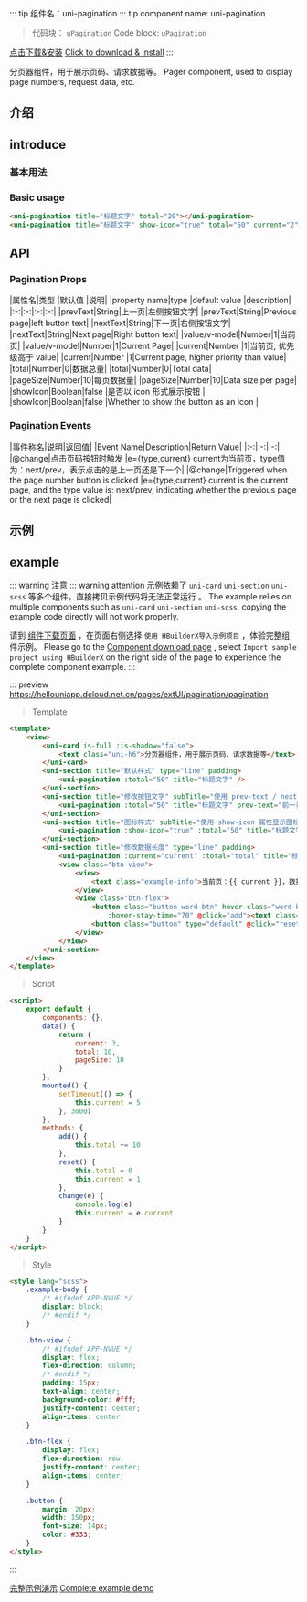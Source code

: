 <md-translatedByGoogle />

::: tip 组件名：uni-pagination
::: tip component name: uni-pagination
> 代码块： `uPagination`
> Code block: `uPagination`

[点击下载&安装](https://ext.dcloud.net.cn/plugin?name=uni-pagination)
[Click to download & install](https://ext.dcloud.net.cn/plugin?name=uni-pagination)
:::

分页器组件，用于展示页码、请求数据等。
Pager component, used to display page numbers, request data, etc.


## 介绍
## introduce

### 基本用法
### Basic usage

```html
<uni-pagination title="标题文字" total="20"></uni-pagination>
<uni-pagination title="标题文字" show-icon="true" total="50" current="2"></uni-pagination>
```

## API

### Pagination Props

|属性名|类型	|默认值	|说明|
|property name|type |default value |description|
|:-:|:-:|:-:|:-:|
|prevText|String|上一页|左侧按钮文字|
|prevText|String|Previous page|left button text|
|nextText|String|下一页|右侧按钮文字|
|nextText|String|Next page|Right button text|
|value/v-model|Number|1|当前页|
|value/v-model|Number|1|Current Page|
|current|Number	|1|当前页, 优先级高于 value|
|current|Number |1|Current page, higher priority than value|
|total|Number|0|数据总量|
|total|Number|0|Total data|
|pageSize|Number|10|每页数据量|
|pageSize|Number|10|Data size per page|
|showIcon|Boolean|false	|是否以 icon 形式展示按钮	|
|showIcon|Boolean|false |Whether to show the button as an icon |


### Pagination Events

|事件称名|说明|返回值|
|Event Name|Description|Return Value|
|:-:|:-:|:-:|
|@change|点击页码按钮时触发	|e={type,current} current为当前页，type值为：next/prev，表示点击的是上一页还是下一个|
|@change|Triggered when the page number button is clicked |e={type,current} current is the current page, and the type value is: next/prev, indicating whether the previous page or the next page is clicked|


## 示例
## example
::: warning 注意
::: warning attention
示例依赖了 `uni-card` `uni-section` `uni-scss` 等多个组件，直接拷贝示例代码将无法正常运行 。
The example relies on multiple components such as `uni-card` `uni-section` `uni-scss`, copying the example code directly will not work properly.

请到 [组件下载页面](https://ext.dcloud.net.cn/plugin?name=uni-pagination) ，在页面右侧选择 `使用 HBuilderX导入示例项目` ，体验完整组件示例。
Please go to the [Component download page](https://ext.dcloud.net.cn/plugin?name=uni-pagination) , select `Import sample project using HBuilderX` on the right side of the page to experience the complete component example.
:::

::: preview https://hellouniapp.dcloud.net.cn/pages/extUI/pagination/pagination
> Template
``` html
<template>
	<view>
		<uni-card is-full :is-shadow="false">
			<text class="uni-h6">分页器组件，用于展示页码、请求数据等</text>
		</uni-card>
		<uni-section title="默认样式" type="line" padding>
			<uni-pagination :total="50" title="标题文字" />
		</uni-section>
		<uni-section title="修改按钮文字" subTitle="使用 prev-text / next-text 属性修改按钮文字" type="line" padding>
			<uni-pagination :total="50" title="标题文字" prev-text="前一页" next-text="后一页" />
		</uni-section>
		<uni-section title="图标样式" subTitle="使用 show-icon 属性显示图标按钮" type="line" padding>
			<uni-pagination :show-icon="true" :total="50" title="标题文字" />
		</uni-section>
		<uni-section title="修改数据长度" type="line" padding>
			<uni-pagination :current="current" :total="total" title="标题文字" :show-icon="true" @change="change" />
			<view class="btn-view">
				<view>
					<text class="example-info">当前页：{{ current }}，数据总量：{{ total }}条，每页数据：{{ pageSize }}</text>
				</view>
				<view class="btn-flex">
					<button class="button word-btn" hover-class="word-btn--hover" :hover-start-time="20"
						:hover-stay-time="70" @click="add"><text class="word-btn-white">增加10条数据</text></button>
					<button class="button" type="default" @click="reset">重置数据</button>
				</view>
			</view>
		</uni-section>
	</view>
</template>
```
> Script
```html
<script>
	export default {
		components: {},
		data() {
			return {
				current: 3,
				total: 10,
				pageSize: 10
			}
		},
		mounted() {
			setTimeout(() => {
				this.current = 5
			}, 3000)
		},
		methods: {
			add() {
				this.total += 10
			},
			reset() {
				this.total = 0
				this.current = 1
			},
			change(e) {
				console.log(e)
				this.current = e.current
			}
		}
	}
</script>
```
> Style
```html
<style lang="scss">
	.example-body {
		/* #ifndef APP-NVUE */
		display: block;
		/* #endif */
	}

	.btn-view {
		/* #ifndef APP-NVUE */
		display: flex;
		flex-direction: column;
		/* #endif */
		padding: 15px;
		text-align: center;
		background-color: #fff;
		justify-content: center;
		align-items: center;
	}

	.btn-flex {
		display: flex;
		flex-direction: row;
		justify-content: center;
		align-items: center;
	}

	.button {
		margin: 20px;
		width: 150px;
		font-size: 14px;
		color: #333;
	}
</style>

```
:::

[完整示例演示](https://hellouniapp.dcloud.net.cn/pages/extUI/pagination/pagination)
[Complete example demo](https://hellouniapp.dcloud.net.cn/pages/extUI/pagination/pagination)